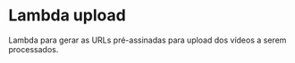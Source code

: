 # Lambda upload

Lambda para gerar as URLs pré-assinadas para upload dos vídeos a serem processados.
